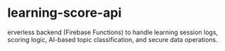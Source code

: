 # learning-score-api
erverless backend (Firebase Functions) to handle learning session logs, scoring logic, AI-based topic classification, and secure data operations.
